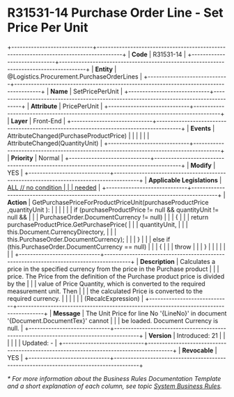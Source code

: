 ﻿---
erp.type: front-end-business-rule
erp.entity: Logistics.Procurement.PurchaseOrderLines
---

# R31531-14 Purchase Order Line - Set Price Per Unit
+-----------------------------+---------------------------------------------------------------------------------------+
| **Code**                    | R31531-14                                                                             |
+-----------------------------+---------------------------------------------------------------------------------------+
| **Entity**                  | @Logistics.Procurement.PurchaseOrderLines                                                                     |
+-----------------------------+---------------------------------------------------------------------------------------+
| **Name**                    | SetPricePerUnit                                                                       |
+-----------------------------+---------------------------------------------------------------------------------------+
| **Attribute**               | PricePerUnit                                                                          |
+-----------------------------+---------------------------------------------------------------------------------------+
| **Layer**                   | Front-End                                                                             |
+-----------------------------+---------------------------------------------------------------------------------------+
| **Events**                  | AttributeChanged(PurchaseProductPrice)                                                |
|                             |                                                                                       |
|                             | AttributeChanged(QuantityUnit)                                                        |
+-----------------------------+---------------------------------------------------------------------------------------+
| **Priority**                | Normal                                                                                |
+-----------------------------+---------------------------------------------------------------------------------------+
| **Modify**                  | YES                                                                                   |
+-----------------------------+---------------------------------------------------------------------------------------+
| **Applicable Legislations** | [ALL // no condition                                                                  |
|                             | needed](https://confluence.erp.net/display/techdoc/Country+Specific+Functionality)    |
+-----------------------------+---------------------------------------------------------------------------------------+
| **Action**                  | GetPurchasePriceForProductPriceUnit(purchaseProductPrice ,quantityUnit ):             |
|                             |                                                                                       |
|                             | if (purchaseProductPrice != null && quantityUnit != null &&                           |
|                             | PurchaseOrder.DocumentCurrency != null)                                               |
|                             | {                                                                                     |
|                             | return purchaseProductPrice.GetPurchasePrice(                                         |
|                             | quantityUnit,                                                                         |
|                             | this.Document.CurrencyDirectory,                                                      |
|                             | this.PurchaseOrder.DocumentCurrency);                                                 |
|                             | }                                                                                     |
|                             | else if (this.PurchaseOrder.DocumentCurrency == null)                                 |
|                             | {                                                                                     |
|                             | throw                                                                                 |
|                             | }                                                                                     |
|                             |                                                                                       |
|                             |                                                                                       |
+-----------------------------+---------------------------------------------------------------------------------------+
| **Description**             | Calculates a price in the specified currency from the price in the Purchase product   |
|                             | price. The Price from the definition of the Purchase product price is divided by the  |
|                             | value of Price Quantity, which is converted to the required measurement unit. Then    |
|                             | the calculated Price is converted to the required currency.                           |
|                             |                                                                                       |
|                             | (RecalcExpression)                                                                    |
+-----------------------------+---------------------------------------------------------------------------------------+
| **Message**                 | The Unit Price for line No \'{LineNo}\' in document \'{Document.DocumentTex}\' cannot |
|                             | be loaded. Document Currency is null.                                                 |
+-----------------------------+---------------------------------------------------------------------------------------+
| **Version**                 | Introduced: 21                                                                        |
|                             |                                                                                       |
|                             | Updated: -                                                                            |
+-----------------------------+---------------------------------------------------------------------------------------+
| **Revocable**               | YES                                                                                   |
+-----------------------------+---------------------------------------------------------------------------------------+

*\* For more information about the Business Rules Documentation Template and a short explanation of each column, see
topic [System Business Rules](../templates/template-description-system-business-rules.md).*

  

  
